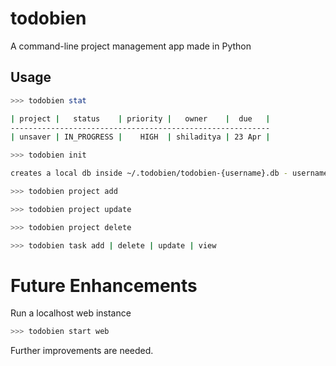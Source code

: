 # todobien
A command-line project management app made in Python

## Usage

```bash
>>> todobien stat

| project |   status    | priority |   owner    |  due   |
----------------------------------------------------------
| unsaver | IN_PROGRESS |    HIGH  | shiladitya | 23 Apr | 

>>> todobien init

creates a local db inside ~/.todobien/todobien-{username}.db - username-{username} password-todobien

>>> todobien project add

>>> todobien project update

>>> todobien project delete

>>> todobien task add | delete | update | view

```
# Future Enhancements
Run a localhost web instance 
```bash
>>> todobien start web
```

Further improvements are needed.
